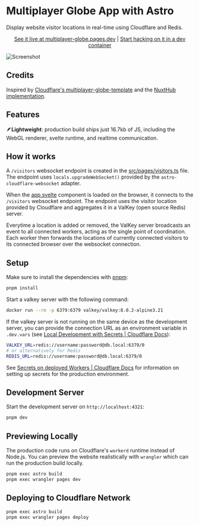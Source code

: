 # Multiplayer Globe App with Astro
Display website visitor locations in real-time using Cloudflare and Redis.

<p align=center>
  <a href="https://multiplayer-globe.pages.dev">See it live at multiplayer-globe.pages.dev</a> | <a href="https://github.com/codespaces/new?skip_quickstart=true&repo=923929205&ref=main&machine=premiumLinux">Start hacking on it in a dev container</a>
</p>

![Screenshot](https://github.com/user-attachments/assets/501eb849-b6cc-459d-a243-38de64776463)

## Credits

Inspired by <a href="https://github.com/cloudflare/templates/tree/main/multiplayer-globe-template">Cloudflare's multiplayer-globe-template</a> and the <a href="https://github.com/nuxt-hub/multiplayer-globe">NuxtHub implementation</a>.

## Features
🪶**Lightweight**: production build ships just 16.7kb of JS, including the WebGL renderer, svelte runtime, and realtime communication.

## How it works
A `/visitors` websocket endpoint is created in the [src/pages/visitors.ts](./src/pages/visitors.ts) file.
The endpoint uses `locals.upgradeWebSocket()` provided by the `astro-cloudflare-websocket` adapter.

When the [app.svelte](./src/components/app.svelte) component is loaded on the browser, it connects to the `/visitors` websocket endpoint.
The endpoint uses the visitor location provided by Cloudflare and aggregates it in a ValKey (open source Redis) server.

Everytime a location is added or removed, the ValKey server broadcasts an event to all connected workers, acting as the single point of coordination.
Each worker then forwards the locations of currently connected visitors to its connected browser over the websocket connection.

## Setup
Make sure to install the dependencies with [pnpm](https://pnpm.io/installation#using-corepack):
```bash
pnpm install
```
Start a valkey server with the following command:
```bash
docker run --rm -p 6379:6379 valkey/valkey:8.0.2-alpine3.21
```
If the valkey server is not running on the same device as the development server, you can provide the connection URL as an environment variable in `.dev.vars` (see [Local Development with Secrets | Cloudflare Docs](https://developers.cloudflare.com/workers/configuration/secrets/#local-development-with-secrets)):
```bash
VALKEY_URL=redis://username:password@db.local:6379/0
# or alternatively for Redis
REDIS_URL=redis://username:password@db.local:6379/0
```
See [Secrets on deployed Workers | Cloudflare Docs](https://developers.cloudflare.com/workers/configuration/secrets/#secrets-on-deployed-workers) for information on setting up secrets for the production environment.

## Development Server
Start the development server on `http://localhost:4321`:
```bash
pnpm dev
```

## Previewing Locally
The production code runs on Cloudflare's `workerd` runtime instead of Node.js. You can preview the website realistically with `wrangler` which can run the production build locally.
```bash
pnpm exec astro build
pnpm exec wrangler pages dev
```

## Deploying to Cloudflare Network
```bash
pnpm exec astro build
pnpm exec wrangler pages deploy
```
